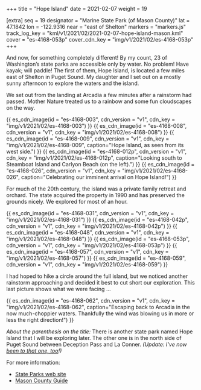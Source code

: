 +++
title = "Hope Island"
date = 2021-02-07
weight = 19

[extra]
seq = 19
designator = "Marine State Park (of Mason County)"
lat = 47.1842
lon = -122.9316
near = "east of Shelton"
markers = "markers.js"
track_log_key = "kml/v1/2021/02/2021-02-07-hope-island-mason.kml"
cover = "es-4168-053p"
cover_cdn_key = "img/v1/2021/02/es-4168-053p"
+++

And now, for something completely different! By my count, 23 of Washington’s state parks are accessible only by water. No problem! Have kayak; will paddle! The first of them, Hope Island, is located a few miles east of Shelton in Puget Sound. My daughter and I set out on a mostly sunny afternoon to explore the waters and the island.

<!-- more -->

We set out from the landing at Arcadia a few minutes after a rainstorm had passed. Mother Nature treated us to a rainbow and some fun cloudscapes on the way.

{{ es_cdn_image(id = "es-4168-003", cdn_version = "v1", cdn_key = "img/v1/2021/02/es-4168-003") }}
{{ es_cdn_image(id = "es-4168-008", cdn_version = "v1", cdn_key = "img/v1/2021/02/es-4168-008") }}
{{ es_cdn_image(id = "es-4168-009", cdn_version = "v1", cdn_key = "img/v1/2021/02/es-4168-009", caption="Hope Island, as seen from its west side.") }}
{{ es_cdn_image(id = "es-4168-012p", cdn_version = "v1", cdn_key = "img/v1/2021/02/es-4168-012p", caption="Looking south to Steamboat Island and Carlyon Beach (on the left).") }}
{{ es_cdn_image(id = "es-4168-026", cdn_version = "v1", cdn_key = "img/v1/2021/02/es-4168-026", caption="Celebrating our imminent arrival on Hope Island!") }}

For much of the 20th century, the island was a private family retreat and orchard. The state acquired the property in 1990 and has preserved the grounds nicely. We explored for most of an hour.

{{ es_cdn_image(id = "es-4168-031", cdn_version = "v1", cdn_key = "img/v1/2021/02/es-4168-031") }}
{{ es_cdn_image(id = "es-4168-042p", cdn_version = "v1", cdn_key = "img/v1/2021/02/es-4168-042p") }}
{{ es_cdn_image(id = "es-4168-048", cdn_version = "v1", cdn_key = "img/v1/2021/02/es-4168-048") }}
{{ es_cdn_image(id = "es-4168-053p", cdn_version = "v1", cdn_key = "img/v1/2021/02/es-4168-053p") }}
{{ es_cdn_image(id = "es-4168-057", cdn_version = "v1", cdn_key = "img/v1/2021/02/es-4168-057") }}
{{ es_cdn_image(id = "es-4168-059", cdn_version = "v1", cdn_key = "img/v1/2021/02/es-4168-059") }}

I had hoped to hike a circle around the full island, but we noticed another rainstorm approaching and decided it best to cut short our exploration. This last picture shows what we were facing …

{{ es_cdn_image(id = "es-4168-062", cdn_version = "v1", cdn_key = "img/v1/2021/02/es-4168-062", caption="Escaping back to Arcadia in the now much-choppier waters. Thankfully the wind was blowing us in more or less the right direction!") }}

_About the parenthesis on the title:_ There is another state park named Hope Island that I will be exploring later. The other one is in the north side of Puget Sound between Deception Pass and La Conner. _(Update: I've now [been to that one, too](/hope-island-skagit/)!)_

For more information:

* [State Parks web site](https://parks.state.wa.us/517/Hope-Island---Mason)
* [Mason County Guide](http://masoncountyguide.com/hope-island/)
